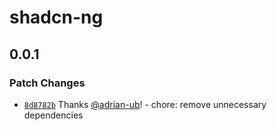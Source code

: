 # shadcn-ng

## 0.0.1

### Patch Changes

- [`8d8782b`](https://github.com/adrian-ub/shadcn-ng/commit/8d8782b46222175a64837a4891a4c07117a3e3ad) Thanks [@adrian-ub](https://github.com/adrian-ub)! - chore: remove unnecessary dependencies
